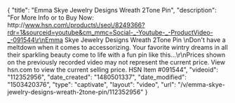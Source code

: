 {
    "title": "Emma Skye Jewelry Designs Wreath 2Tone Pin",
    "description": "For More Info or to Buy Now: http:\/\/www.hsn.com\/products\/seo\/8249366?rdr=1&sourceid=youtube&cm_mmc=Social-_-Youtube-_-ProductVideo-_-091544\r\nEmma Skye Jewelry Designs Wreath 2Tone Pin \nDon't have a meltdown when it comes to accessorizing. Your favorite wintry dreams in all their sparkling beauty come to life with a fun pin like this...\r\nPrices shown on the previously recorded video may not represent the current price.  View hsn.com to view the current selling price. HSN Item #091544",
    "videoid": "112352956",
    "date_created": "1480501337",
    "date_modified": "1503420376",
    "type": "captivate",
    "layout": "video",
    "url": "\/v\/emma-skye-jewelry-designs-wreath-2tone-pin\/112352956"
}